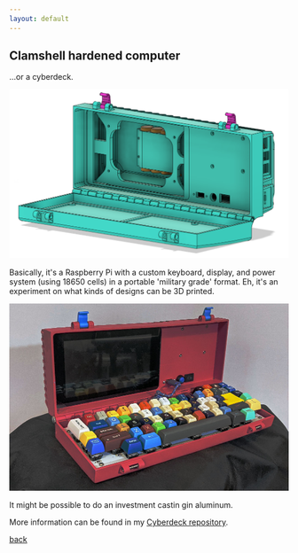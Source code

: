```yaml
---
layout: default
---
```


## Clamshell hardened computer

...or a cyberdeck.

![It's a cyberdeck](/images/Cyberdeck.png)

Basically, it's a Raspberry Pi with a custom keyboard, display, and power system (using 18650 cells) in a portable 'military grade' format. Eh, it's an experiment on what kinds of designs can be 3D printed.

![Completed](/images/CyberdeckFull.jpg)

It might be possible to do an investment castin gin aluminum. 

More information can be found in my [Cyberdeck repository](https://github.com/bbenchoff/AkiraCyberdeck).

[back](../)